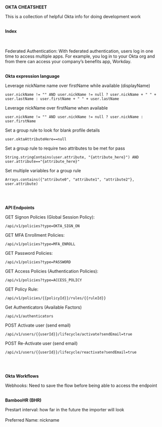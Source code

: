 **OKTA CHEATSHEET**

This is a collection of helpful Okta info for doing development work
<br><br/>

**Index**

<br><br/>
Federated Authentication:
With federated authentication, users log in one time to access multiple apps. For example, you log in to your Okta org and from there can access your company’s benefits app, Workday.
<br><br/>

**Okta expression language**

Leverage nickName name over firstName while available (displayName)

```
user.nickName != "" AND user.nickName != null ? user.nickName + " " + user.lastName : user.firstName + " " + user.lastName
```

Leverage nickName over firstName when available

```
user.nickName != "" AND user.nickName != null ? user.nickName : user.firstName
```

Set a group rule to look for blank profile details

```
user.oktaAttributeHere==null
```

Set a group rule to require two attributes to be met for pass

```
String.stringContains(user.attribute, "{attribute_here}") AND user.attribute=="{attribute_here}"
```

Set multiple variables for a group rule

```
Arrays.contains({"attribute0", "attribute1", "attribute2"}, user.attribute)
```

<br/><br/>

**API Endpoints**

GET Signon Policies (Global Session Policy):

```
/api/v1/policies?type=OKTA_SIGN_ON
```

GET MFA Enrollment Policies:

```
/api/v1/policies?type=MFA_ENROLL
```

GET Password Policies:

```
/api/v1/policies?type=PASSWORD
```

GET Access Policies (Authentication Policies):

```
/api/v1/policies?type=ACCESS_POLICY
```

GET Policy Rule:

```
/api/v1/policies/{{policyId}}/rules/{{ruleId}}
```

Get Authenticators (Available Factors)

```
/api/v1/authenticators
```

POST Activate user (send email)

```
/api/v1/users/{{userId}}/lifecycle/activate?sendEmail=true
```

POST Re-Activate user (send email)

```
/api/v1/users/{{userId}}/lifecycle/reactivate?sendEmail=true
```

<br/><br/>

**Okta Workflows**

Webhooks: Need to save the flow before being able to access the endpoint
<br/><br/>

**BambooHR (BHR)**

Prestart interval: how far in the future the importer will look
<br><br/>
Preferred Name: nickname
<br><br/>
